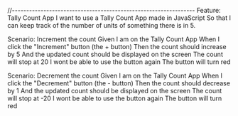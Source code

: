 
//----------------------------------------------------------------
Feature: Tally Count App
  I want to use a Tally Count App made in JavaScript
  So that I can keep track of the number of units of something there is in 5.

  Scenario: Increment the count
    Given I am on the Tally Count App
    When I click the "Increment" button (the + button)
    Then the count should increase by 5
    And the updated count should be displayed on the screen
    The count will stop at 20
    I wont be able to use the button again
    The button will turn red 

  Scenario: Decrement the count
    Given I am on the Tally Count App
    When I click the "Decrement" button (the - button)
    Then the count should decrease by 1
    And the updated count should be displayed on the screen
    The count will stop at -20
    I wont be able to use the button again
    The button will turn red 
